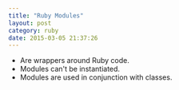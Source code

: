 ```yaml
---
title: "Ruby Modules" 
layout: post
category: ruby
date: 2015-03-05 21:37:26 
---
```


- Are wrappers around Ruby code.
- Modules can't be instantiated.
- Modules are used in conjunction with classes.